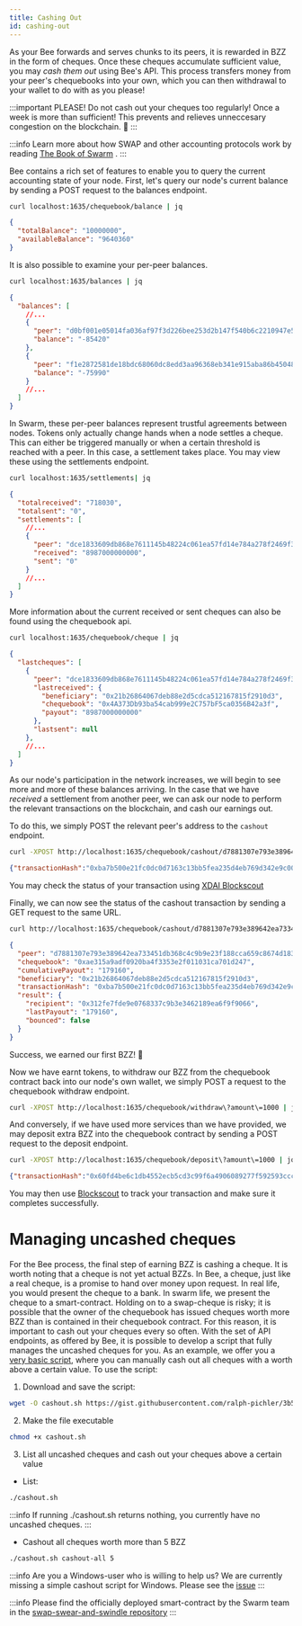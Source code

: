 ```yaml
---
title: Cashing Out
id: cashing-out
---
```


As your Bee forwards and serves chunks to its peers, it is rewarded in
BZZ in the form of cheques. Once these cheques accumulate sufficient
value, you may *cash them out* using Bee's API. This process transfers
money from your peer's chequebooks into your own, which you can then
withdrawal to your wallet to do with as you please!

:::important
PLEASE! Do not cash out your cheques too regularly! Once a week is more than sufficient! This prevents and relieves unneccesary congestion on the blockchain. 💩
:::

:::info
Learn more about how SWAP and other accounting protocols work by reading
<a href="/the-book-of-swarm.pdf" target="_blank" rel="noopener noreferrer">The Book of Swarm</a> .
:::

Bee contains a rich set of features to enable you to query the current accounting state of your node. First, let's query our node's current balance by sending a POST request to the balances endpoint.

```bash
curl localhost:1635/chequebook/balance | jq
```

```json
{
  "totalBalance": "10000000",
  "availableBalance": "9640360"
}
```

It is also possible to examine your per-peer balances.

```bash
curl localhost:1635/balances | jq
```

```json
{
  "balances": [
    //...
    {
      "peer": "d0bf001e05014fa036af97f3d226bee253d2b147f540b6c2210947e5b7b409af",
      "balance": "-85420"
    },
    {
      "peer": "f1e2872581de18bdc68060dc8edd3aa96368eb341e915aba86b450486b105a47",
      "balance": "-75990"
    }
    //...
  ]
}
```

In Swarm, these per-peer balances represent trustful agreements between nodes. Tokens only actually change hands when a node settles a cheque. This can either be triggered manually or when a certain threshold is reached with a peer. In this case, a settlement takes place. You may view these using the settlements endpoint.


```bash
curl localhost:1635/settlements| jq
```

```json
{
  "totalreceived": "718030",
  "totalsent": "0",
  "settlements": [
    //...
    {
      "peer": "dce1833609db868e7611145b48224c061ea57fd14e784a278f2469f355292ca6",
      "received": "8987000000000",
      "sent": "0"
    }
    //...
  ]
}
```

More information about the current received or sent cheques can also be found using the chequebook api.

```bash
curl localhost:1635/chequebook/cheque | jq
```

```json
{
  "lastcheques": [
    {
      "peer": "dce1833609db868e7611145b48224c061ea57fd14e784a278f2469f355292ca6",
      "lastreceived": {
        "beneficiary": "0x21b26864067deb88e2d5cdca512167815f2910d3",
        "chequebook": "0x4A373Db93ba54cab999e2C757bF5ca0356B42a3f",
        "payout": "8987000000000"
      },
      "lastsent": null
    },
    //...
  ]
}
```

As our node's participation in the network increases, we will begin to see more and more of these balances arriving. In the case that we have *received* a settlement from another peer, we can ask our node to perform the relevant transactions on the blockchain, and cash our earnings out.

To do this, we simply POST the relevant peer's address to the `cashout` endpoint.

```bash
curl -XPOST http://localhost:1635/chequebook/cashout/d7881307e793e389642ea733451db368c4c9b9e23f188cca659c8674d183a56b
```

```json
{"transactionHash":"0xba7b500e21fc0dc0d7163c13bb5fea235d4eb769d342e9c007f51ab8512a9a82"}
```

You may check the status of your transaction using [XDAI Blockscout](https://blockscout.com/xdai/mainnet)

Finally, we can now see the status of the cashout transaction by sending a GET request to the same URL.

```bash
curl http://localhost:1635/chequebook/cashout/d7881307e793e389642ea733451db368c4c9b9e23f188cca659c8674d183a56b | jq
```

```json
{
  "peer": "d7881307e793e389642ea733451db368c4c9b9e23f188cca659c8674d183a56b",
  "chequebook": "0xae315a9adf0920ba4f3353e2f011031ca701d247",
  "cumulativePayout": "179160",
  "beneficiary": "0x21b26864067deb88e2d5cdca512167815f2910d3",
  "transactionHash": "0xba7b500e21fc0dc0d7163c13bb5fea235d4eb769d342e9c007f51ab8512a9a82",
  "result": {
    "recipient": "0x312fe7fde9e0768337c9b3e3462189ea6f9f9066",
    "lastPayout": "179160",
    "bounced": false
  }
}
```

Success, we earned our first BZZ! 🐝

Now we have earnt tokens, to withdraw our BZZ from the chequebook contract back into our node's own wallet, we simply POST a request to the chequebook withdraw endpoint.

```bash
curl -XPOST http://localhost:1635/chequebook/withdraw\?amount\=1000 | jq
```

And conversely, if we have used more services than we have provided, we may deposit extra BZZ into the chequebook contract by sending a POST request to the deposit endpoint.

```bash
curl -XPOST http://localhost:1635/chequebook/deposit\?amount\=1000 | jq
```

```json
{"transactionHash":"0x60fd4be6c1db4552ecb5cd3c99f6a4906089277f592593cccd1fee0dbf501085"}
```

You may then use [Blockscout](https://blockscout.com/xdai/mainnet) to track your transaction and make sure it completes successfully.

# Managing uncashed cheques
For the Bee process, the final step of earning BZZ is cashing a cheque. It is worth noting that a cheque is not yet actual BZZs. In Bee, a cheque, just like a real cheque, is a promise to hand over money upon request. In real life, you would present the cheque to a bank. In swarm life, we present the cheque to a smart-contract. Holding on to a swap-cheque is risky; it is possible that the owner of the chequebook has issued cheques worth more BZZ than is contained in their chequebook contract. For this reason, it is important to cash out your cheques every so often. With the set of API endpoints, as offered by Bee, it is possible to develop a script that fully manages the uncashed cheques for you. As an example, we offer you a [very basic script](https://gist.github.com/ralph-pichler/3b5ccd7a5c5cd0500e6428752b37e975#file-cashout-sh), where you can manually cash out all cheques with a worth above a certain value. To use the script:

1. Download and save the script:

```bash
wget -O cashout.sh https://gist.githubusercontent.com/ralph-pichler/3b5ccd7a5c5cd0500e6428752b37e975/raw/cashout.sh
```

2. Make the file executable

```bash
chmod +x cashout.sh
```

3. List all uncashed cheques and cash out your cheques above a certain value

- List:
```bash
./cashout.sh
```
:::info
If running ./cashout.sh returns nothing, you currently have no uncashed cheques.
:::

- Cashout all cheques worth more than 5 BZZ
```bash
./cashout.sh cashout-all 5
```

:::info
Are you a Windows-user who is willing to help us? We are currently missing a simple cashout script for Windows. Please see the [issue](https://github.com/ethersphere/bee/issues/1092)
:::

:::info
Please find the officially deployed smart-contract by the Swarm team in the [swap-swear-and-swindle repository](https://github.com/ethersphere/swap-swear-and-swindle)
:::
